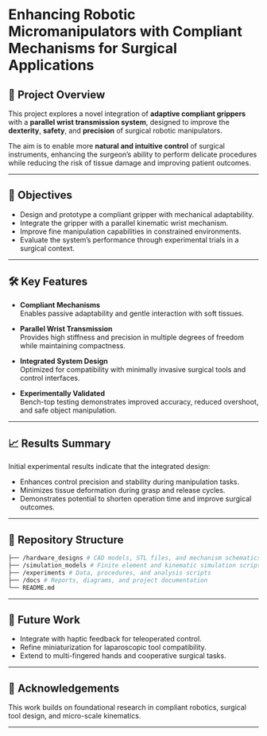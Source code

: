 # Enhancing Robotic Micromanipulators with Compliant Mechanisms for Surgical Applications

## 🧠 Project Overview

This project explores a novel integration of **adaptive compliant grippers** with a **parallel wrist transmission system**, designed to improve the **dexterity**, **safety**, and **precision** of surgical robotic manipulators.

The aim is to enable more **natural and intuitive control** of surgical instruments, enhancing the surgeon’s ability to perform delicate procedures while reducing the risk of tissue damage and improving patient outcomes.

---

## 🎯 Objectives

- Design and prototype a compliant gripper with mechanical adaptability.
- Integrate the gripper with a parallel kinematic wrist mechanism.
- Improve fine manipulation capabilities in constrained environments.
- Evaluate the system’s performance through experimental trials in a surgical context.

---

## 🛠 Key Features

- **Compliant Mechanisms**  
  Enables passive adaptability and gentle interaction with soft tissues.

- **Parallel Wrist Transmission**  
  Provides high stiffness and precision in multiple degrees of freedom while maintaining compactness.

- **Integrated System Design**  
  Optimized for compatibility with minimally invasive surgical tools and control interfaces.

- **Experimentally Validated**  
  Bench-top testing demonstrates improved accuracy, reduced overshoot, and safe object manipulation.

---

## 📈 Results Summary

Initial experimental results indicate that the integrated design:

- Enhances control precision and stability during manipulation tasks.
- Minimizes tissue deformation during grasp and release cycles.
- Demonstrates potential to shorten operation time and improve surgical outcomes.

---

## 📂 Repository Structure
```graphql
├── /hardware_designs # CAD models, STL files, and mechanism schematics
├── /simulation_models # Finite element and kinematic simulation scripts
├── /experiments # Data, procedures, and analysis scripts
├── /docs # Reports, diagrams, and project documentation
└── README.md
```

---

## 🧪 Future Work

- Integrate with haptic feedback for teleoperated control.
- Refine miniaturization for laparoscopic tool compatibility.
- Extend to multi-fingered hands and cooperative surgical tasks.

---


## 🤝 Acknowledgements

This work builds on foundational research in compliant robotics, surgical tool design, and micro-scale kinematics.

---
